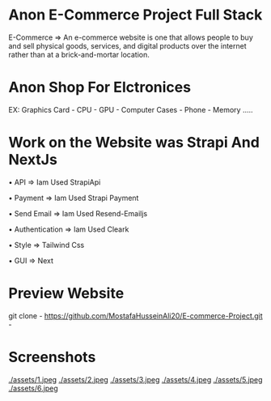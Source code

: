 # Anon E-Commerce Project Full Stack

E-Commerce => An e-commerce website is one that allows people to buy and sell physical goods, services, and digital products over the internet rather than at a brick-and-mortar location.

# Anon Shop For Elctronices 

EX: Graphics Card - CPU - GPU - Computer Cases - Phone - Memory .....

# Work on the Website was Strapi And NextJs

• API => Iam Used StrapiApi

• Payment => Iam Used Strapi Payment

• Send Email => Iam Used Resend-Emailjs 

• Authentication => Iam Used Cleark

• Style => Tailwind Css

• GUI => Next


# Preview Website

git clone - https://github.com/MostafaHusseinAli20/E-commerce-Project.git - 


# Screenshots 

[./assets/1.jpeg](./assets/1.jpeg)
[./assets/2.jpeg](./assets/2.jpeg)
[./assets/3.jpeg](./assets/3.jpeg)
[./assets/4.jpeg](./assets/4.jpeg)
[./assets/5.jpeg](./assets/5.jpeg)
[./assets/6.jpeg](./assets/6.jpeg)
